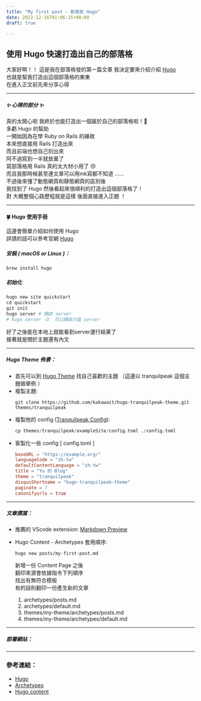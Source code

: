 ```yaml
---
title: "My first post - 新朋友 Hugo"
date: 2022-12-16T01:06:15+08:00
draft: true

---
```


## 使用 Hugo 快速打造出自己的部落格  

大家好啊！！
這是我在部落格發的第一篇文章
我決定要來介紹介紹 [Hugo](https://gohugo.io)   
也就是幫我打造出這個部落格的東東    
在進入正文前先來分享心得  
*****
##### ✨ 心得的部分 ✨
真的太開心啦 我終於也能打造出一個屬於自己的部落格啦！🥳  
多虧 Hugo 的幫助   
一開始因為在學 Ruby on Rails 的緣故    
本來想直接用 Rails 打造出來   
而且前端也想自己刻出來     
阿不過寫到一半就放棄了    
寫部落格用 Rails 真的太大材小用了 😞   
而且我那時候甚至連文章可以用mk寫都不知道 ......  
不過後來懂了動態網頁和靜態網頁的區別後      
我找到了 Hugo
然後看起來很順利的打造出這個部落格了！  
對 大概整個心路歷程就是這樣 後面直接進入正題 ！
*****
#### 🍀 Hugo 使用手冊
這邊會簡單介紹如何使用 Hugo   
詳請的話可以參考官網 [Hugo](https://gohugo.io) 

##### 安裝 ( macOS or Linux )：
```
brew install hugo
```
##### 初始化
```python
hugo new site quickstart
cd quickstart 
git init
hugo server # 開啟 server
# hugo server -D  可以開啟沙盒 server
```
好了之後能在本地上就能看到server運行結果了    
接著就是關於主題還有內文
*****
##### Hugo Theme 佈景：    
* 首先可以到 [Hugo Theme](https://themes.gohugo.io/tags/blog/) 找自己喜歡的主題 
（這邊以 tranquilpeak 這個主題做舉例 ） 
* 複製主題:   
    ```git
    git clone https://github.com/kakawait/hugo-tranquilpeak-theme.git themes/tranquilpeak
    ```
* 複製他的 config ([Tranquilpeak Config](https://github.com/kakawait/hugo-tranquilpeak-theme/blob/master/exampleSite/config.toml)):   
    ```python
    cp themes/tranquilpeak/exampleSite/config.toml ./config.toml
    ```
* 客製化一些 config [ config.toml ]
  ```toml
  baseURL = "https://example.org/"
  languageCode = "zh-tw"
  defaultContentLanguage = "zh-tw"
  title = "Yu 的 Blog"
  theme = "tranquilpeak"
  disqusShortname = "hugo-tranquilpeak-theme"
  paginate = 7
  canonifyurls = true
  ```
*****
##### 文章撰寫：  
* 推薦的 VScode extension: [Markdown Preview](https://marketplace.visualstudio.com/items?itemName=shd101wyy.markdown-preview-enhanced) 

* Hugo Content - Archetypes 套用順序:    
  ```
  hugo new posts/my-first-post.md 
  ```
  新增一份 Content Page 之後    
  翻印來源會依據指令下列順序    
  找出有無符合模板    
  有的話則翻印一份產生新的文章   
  1. archetypes/posts.md
  2. archetypes/default.md
  3. themes/my-theme/archetypes/posts.md
  4. themes/my-theme/archetypes/default.md    
*****
##### 部署網站：

*****
### 參考連結： 
* [Hugo](https://gohugo.io/getting-started/quick-start/)   
* [Archetypes](https://gohugo.io/content-management/archetypes/)
* [Hugo content](https://ithelp.ithome.com.tw/articles/10243072)







